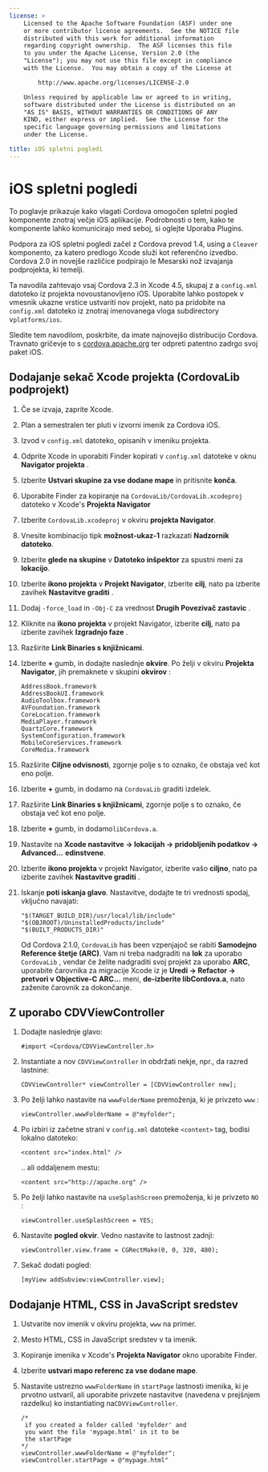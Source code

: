 ```yaml
---
license: >
    Licensed to the Apache Software Foundation (ASF) under one
    or more contributor license agreements.  See the NOTICE file
    distributed with this work for additional information
    regarding copyright ownership.  The ASF licenses this file
    to you under the Apache License, Version 2.0 (the
    "License"); you may not use this file except in compliance
    with the License.  You may obtain a copy of the License at

        http://www.apache.org/licenses/LICENSE-2.0

    Unless required by applicable law or agreed to in writing,
    software distributed under the License is distributed on an
    "AS IS" BASIS, WITHOUT WARRANTIES OR CONDITIONS OF ANY
    KIND, either express or implied.  See the License for the
    specific language governing permissions and limitations
    under the License.

title: iOS spletni pogledi
---
```


# iOS spletni pogledi

To poglavje prikazuje kako vlagati Cordova omogočen spletni pogled komponente znotraj večje iOS aplikacije. Podrobnosti o tem, kako te komponente lahko komunicirajo med seboj, si oglejte Uporaba Plugins.

Podpora za iOS spletni pogledi začel z Cordova prevod 1.4, using a `Cleaver` komponento, za katero predlogo Xcode služi kot referenčno izvedbo. Cordova 2.0 in novejše različice podpirajo le Mesarski nož izvajanja podprojekta, ki temelji.

Ta navodila zahtevajo vsaj Cordova 2.3 in Xcode 4.5, skupaj z a `config.xml` datoteko iz projekta novoustanovljeno iOS. Uporabite lahko postopek v vmesnik ukazne vrstice ustvariti nov projekt, nato pa pridobite na `config.xml` datoteko iz znotraj imenovanega vloga subdirectory v`platforms/ios`.

Sledite tem navodilom, poskrbite, da imate najnovejšo distribucijo Cordova. Travnato gričevje to s [cordova.apache.org][1] ter odpreti patentno zadrgo svoj paket iOS.

 [1]: http://cordova.apache.org

## Dodajanje sekač Xcode projekta (CordovaLib podprojekt)

1.  Če se izvaja, zaprite Xcode.

2.  Plan a semestralen ter pluti v izvorni imenik za Cordova iOS.

3.  Izvod v `config.xml` datoteko, opisanih v imeniku projekta.

4.  Odprite Xcode in uporabiti Finder kopirati v `config.xml` datoteke v oknu **Navigator projekta** .

5.  Izberite **Ustvari skupine za vse dodane mape** in pritisnite **konča**.

6.  Uporabite Finder za kopiranje na `CordovaLib/CordovaLib.xcodeproj` datoteko v Xcode's **Projekta Navigator**

7.  Izberite `CordovaLib.xcodeproj` v okviru **projekta Navigator**.

8.  Vnesite kombinacijo tipk **možnost-ukaz-1** razkazati **Nadzornik datoteko**.

9.  Izberite **glede na skupine** v **Datoteko inšpektor** za spustni meni za **lokacijo**.

10. Izberite **ikono projekta** v **Projekt Navigator**, izberite **cilj**, nato pa izberite zavihek **Nastavitve graditi** .

11. Dodaj `-force_load` in `-Obj-C` za vrednost **Drugih Povezivač zastavic** .

12. Kliknite na **ikono projekta** v projekt Navigator, izberite **cilj**, nato pa izberite zavihek **Izgradnjo faze** .

13. Razširite **Link Binaries s knjižnicami**.

14. Izberite **+** gumb, in dodajte naslednje **okvire**. Po želji v okviru **Projekta Navigator**, jih premaknete v skupini **okvirov** :
    
        AddressBook.framework
        AddressBookUI.framework
        AudioToolbox.framework
        AVFoundation.framework
        CoreLocation.framework
        MediaPlayer.framework
        QuartzCore.framework
        SystemConfiguration.framework
        MobileCoreServices.framework
        CoreMedia.framework
        

15. Razširite **Ciljne odvisnosti**, zgornje polje s to oznako, če obstaja več kot eno polje.

16. Izberite **+** gumb, in dodamo na `CordovaLib` graditi izdelek.

17. Razširite **Link Binaries s knjižnicami**, zgornje polje s to oznako, če obstaja več kot eno polje.

18. Izberite **+** gumb, in dodamo`libCordova.a`.

19. Nastavite na **Xcode nastavitve → lokacijah → pridobljenih podatkov → Advanced...** **edinstvene**.

20. Izberite **ikono projekta** v projekt Navigator, izberite vašo **ciljno**, nato pa izberite zavihek **Nastavitve graditi** .

21. Iskanje **poti iskanja glavo**. Nastavitve, dodajte te tri vrednosti spodaj, vključno navajati:
    
        "$(TARGET_BUILD_DIR)/usr/local/lib/include"        
        "$(OBJROOT)/UninstalledProducts/include"
        "$(BUILT_PRODUCTS_DIR)"
        
    
    Od Cordova 2.1.0, `CordovaLib` has been vzpenjajoč se rabiti **Samodejno Reference štetje (ARC)**. Vam ni treba nadgraditi na **lok** za uporabo `CordovaLib` , vendar če želite nadgraditi svoj projekt za uporabo **ARC**, uporabite čarovnika za migracije Xcode iz je **Uredi → Refactor → pretvori v Objective-C ARC...** meni, **de-izberite libCordova.a**, nato zaženite čarovnik za dokončanje.

## Z uporabo CDVViewController

1.  Dodajte naslednje glavo:
    
        #import <Cordova/CDVViewController.h>
        

2.  Instantiate a nov `CDVViewController` in obdržati nekje, npr., da razred lastnine:
    
        CDVViewController* viewController = [CDVViewController new];
        

3.  Po želji lahko nastavite na `wwwFolderName` premoženja, ki je privzeto `www` :
    
        viewController.wwwFolderName = @"myfolder";
        

4.  Po izbiri iz začetne strani v `config.xml` datoteke `<content>` tag, bodisi lokalno datoteko:
    
        <content src="index.html" />
        
    
    .. ali oddaljenem mestu:
    
        <content src="http://apache.org" />
        

5.  Po želji lahko nastavite na `useSplashScreen` premoženja, ki je privzeto `NO` :
    
        viewController.useSplashScreen = YES;
        

6.  Nastavite **pogled okvir**. Vedno nastavite to lastnost zadnji:
    
        viewController.view.frame = CGRectMake(0, 0, 320, 480);
        

7.  Sekač dodati pogled:
    
        [myView addSubview:viewController.view];
        

## Dodajanje HTML, CSS in JavaScript sredstev

1.  Ustvarite nov imenik v okviru projekta, `www` na primer.

2.  Mesto HTML, CSS in JavaScript sredstev v ta imenik.

3.  Kopiranje imenika v Xcode's **Projekta Navigator** okno uporabite Finder.

4.  Izberite **ustvari mapo referenc za vse dodane mape**.

5.  Nastavite ustrezno `wwwFolderName` in `startPage` lastnosti imenika, ki je prvotno ustvaril, ali uporabite privzete nastavitve (navedena v prejšnjem razdelku) ko instantiating na`CDVViewController`.
    
        /*
         if you created a folder called 'myfolder' and
         you want the file 'mypage.html' in it to be
         the startPage
        */
        viewController.wwwFolderName = @"myfolder";
        viewController.startPage = @"mypage.html"